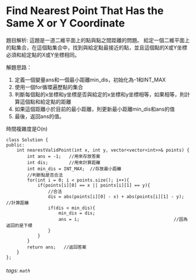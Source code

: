 # Find Nearest Point That Has the Same X or Y Coordinate
題目解析:
這題是一道二維平面上的點與點之間距離的問題。
給定一個二維平面上的點集合，在這個點集合中，找到與給定點最接近的點，並且這個點的X或Y坐標必須和給定點的X或Y坐標相同。

解題思路：

1. 定義一個變量ans和一個最小距離min_dis，初始化為-1和INT_MAX
1. 使用一個for循環遍歷點的集合
1. 判斷每個點的x坐標和y坐標是否與給定的x坐標和y坐標相等，如果相等，則計算這個點和給定點的距離
1. 如果這個距離小於目前的最小距離，則更新最小距離min_dis和ans的值
1. 最後，返回ans的值。

時間複雜度是O(n)
   
```
class Solution {
public:
    int nearestValidPoint(int x, int y, vector<vector<int>>& points) {
        int ans = -1;   //用來存放答案
        int dis;        //用來計算距離
        int min_dis = INT_MAX;  //存放最小距離
        //判斷點是否合法
        for(int i = 0; i < points.size(); i++){
            if(points[i][0] == x || points[i][1] == y){
                //合法
                dis = abs(points[i][0] - x) + abs(points[i][1] - y);   //計算距離
                if(dis < min_dis){
                    min_dis = dis;
                    ans = i;                                    //因為返回的是下標
                }
            }
        } 
        return ans;   //返回答案
    }
};
```


###### tags: `math`
 
